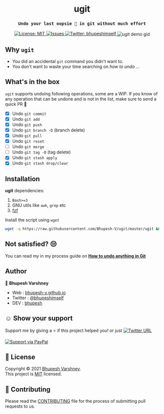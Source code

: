 <h1 align="center">ugit</h1>
<h3 align="center"><code>Undo your last oopsie 🙈️ in git without much effort</code></h4>
<p align="center">
  <a href="https://github.com/Bhupesh-V/ugit/blob/master/LICENSE">
    <img alt="License: MIT" src="https://img.shields.io/github/license/Bhupesh-V/ugit" target="_blank" />
  </a>
  <a href="https://github.com/Bhupesh-V/ugit/issues">
    <img alt="Issues" src="https://img.shields.io/github/issues/Bhupesh-V/ugit?color=blueviolet" />
  </a>
  <a href="https://twitter.com/bhupeshimself">
    <img alt="Twitter: bhupeshimself" src="https://img.shields.io/twitter/follow/bhupeshimself.svg?style=social" target="_blank" />
  </a>
  <img align="center" alt="ugit demo gid" src="https://user-images.githubusercontent.com/34342551/114261429-1ea4fb80-99f8-11eb-92b4-66315a65b854.gif"><br>
</p>


## Why `ugit`

- You did an accidental `git` command you didn't want to.
- You don't want to waste your time searching on _how to undo ..._


## What's in the box
`ugit` supports undoing following operations, some are a WIP. If you know of any operation that can be undone and is not in the list, make sure to send a quick PR 💛️

- [x] Undo `git commit`
- [x] Undo `git add`
- [x] Undo `git push`
- [x] Undo `git branch -D` (branch delete)
- [x] Undo `git pull`
- [x] Undo `git reset`
- [ ] Undo `git merge`
- [ ] Undo `git tag -D` (tag delete)
- [x] Undo `git stash apply`
- [x] Undo `git stash drop/clear`

## Installation

**ugit** dependencies:

1. `Bash>=3`
2. GNU utils like `awk`, `grep` etc
3. [fzf](https://github.com/junegunn/fzf)

Install the script using `wget`

```bash
wget -q https://raw.githubusercontent.com/Bhupesh-V/ugit/master/ugit && chmod +x ugit && mv ugit $HOME/.local/bin/
```

## Not satisfied? 😒️

You can read my in my process guide on [**How to undo anything in Git**](https://bhupesh.gitbook.io/notes/git/how-to-undo-anything-in-git)

## Author

:bust_in_silhouette: **Bhupesh Varshney**

- Web : [bhupesh-v.github.io](https://bhupesh-v.github.io)
- Twitter : [@bhupeshimself](https://twitter.com/bhupeshimself)
- DEV : [bhupesh](https://dev.to/bhupesh)

## ☺️ Show your support

Support me by giving a ⭐️ if this project helped you! or just [![Twitter URL](https://img.shields.io/twitter/url?style=social&url=https%3A%2F%2Fgithub.com%2FBhupesh-V%2Fugit%2F)](https://twitter.com/intent/tweet?url=https://github.com/Bhupesh-V/ugit&text=ugit%20via%20@bhupeshimself)

[![Support via PayPal](https://cdn.rawgit.com/twolfson/paypal-github-button/1.0.0/dist/button.svg)](https://www.paypal.me/BhupeshVarshney/)

## 📝 License

Copyright © 2021 [Bhupesh Varshney](https://github.com/Bhupesh-V).<br />
This project is [MIT](https://github.com/Bhupesh-V/ugit/blob/master/LICENSE) licensed.

## 👋 Contributing

Please read the [CONTRIBUTING](CONTRIBUTING.md) file for the process of submitting pull requests to us.
